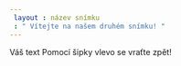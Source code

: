 ```yaml
---
 layout : název snímku
 : " Vítejte na našem druhém snímku! "
---
```

Váš text 
Pomocí šipky vlevo se vraťte zpět!
